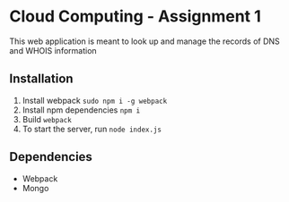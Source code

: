 # Cloud Computing - Assignment 1

This web application is meant to look up and manage the records of DNS and WHOIS information

## Installation

1. Install webpack `sudo npm i -g webpack`
2. Install npm dependencies `npm i`
3. Build `webpack`
4. To start the server, run `node index.js`

## Dependencies

- Webpack
- Mongo
